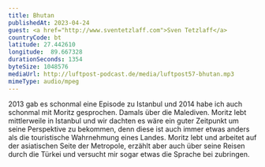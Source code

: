```yaml
---
title: Bhutan
publishedAt: 2023-04-24
guest: <a href="http://www.sventetzlaff.com">Sven Tetzlaff</a>
countryCode: bt
latitude: 27.442610
longitude:  89.667328
durationSeconds: 1354
byteSize: 1048576 
mediaUrl: http://luftpost-podcast.de/media/luftpost57-bhutan.mp3
mimeType: audio/mpeg
---
```


2013 gab es schonmal eine Episode zu Istanbul und 2014 habe ich auch schonmal mit Moritz gesprochen. Damals über die Malediven. Moritz lebt mittlerweile in Istanbul und wir dachten es wäre ein guter Zeitpunkt um seine Perspektive zu bekommen, denn diese ist auch immer etwas anders als die touristische Wahrnehmung eines Landes. Moritz lebt und arbeitet auf der asiatischen Seite der Metropole, erzählt aber auch über seine Reisen durch die Türkei und versucht mir sogar etwas die Sprache bei zubringen.
